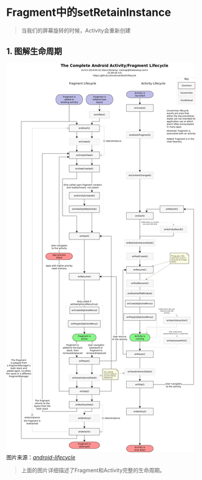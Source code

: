 # Fragment中的setRetainInstance
> 当我们的屏幕旋转的时候，Activity会重新创建

## 1. 图解生命周期

![生命周期](https://github.com/xxv/android-lifecycle/raw/master/complete_android_fragment_lifecycle.png)
图片来源：*[android-lifecycle](https://github.com/xxv/android-lifecycle)*

> 上面的图片详细描述了Fragment和Activity完整的生命周期。